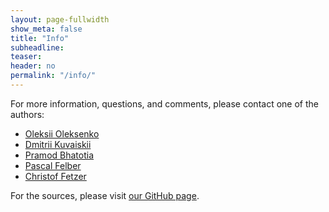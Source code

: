 ```yaml
---
layout: page-fullwidth
show_meta: false
title: "Info"
subheadline:
teaser:
header: no
permalink: "/info/"
---
```


For more information, questions, and comments, please contact one of the authors:

* [Oleksii Oleksenko][1]
* [Dmitrii Kuvaiskii][2]
* [Pramod Bhatotia][3]
* [Pascal Felber][4]
* [Christof Fetzer][5]

For the sources, please visit [our GitHub page][6].

[1]: https://tu-dresden.de/ing/informatik/sya/se/die-professur/beschaeftigte/oleksii-oleksenko
[2]: https://tu-dresden.de/ing/informatik/sya/se/die-professur/beschaeftigte/dmitrii-kuvaiskii
[3]: http://homepages.inf.ed.ac.uk/pbhatoti/
[4]: http://members.unine.ch/pascal.felber/index.html
[5]: https://tu-dresden.de/ing/informatik/sya/se/die-professur/inhaber-in
[6]: https://github.com/OleksiiOleksenko/intel_mpx_explained
